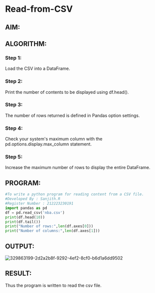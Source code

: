 # Read-from-CSV

## AIM:

## ALGORITHM:
### Step 1:
Load the CSV into a DataFrame.
### Step 2:
Print the number of contents to be displayed using df.head().
### Step 3:
The number of rows returned is defined in Pandas option settings.
### Step 4:
Check your system's maximum column with the pd.options.display.max_column statement.
### Step 5:
Increase the maximum number of rows to display the entire DataFrame.

## PROGRAM:
```python
#To write a python program for reading content from a CSV file.
#Developed By : Sanjith.R
#Register Number : 212223230191
import pandas as pd
df = pd.read_csv('nba.csv')
print(df.head(10))
print(df.tail())
print("Number of rows:",len(df.axes[0]))
print("Number of columns:",len(df.axes[1]))
```
## OUTPUT:
![329863199-2d2a2b8f-9292-4ef2-8cf0-b6d1a6dd9502](https://github.com/drgbhuvaneswari/Read-from-CSV/assets/167451460/ee1ec5e5-6849-47c6-9589-b6b30dc9935b)

## RESULT:
Thus the program is written to read the csv file.

